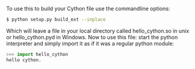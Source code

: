 To use this to build your Cython file use the commandline options:

```bash
$ python setup.py build_ext --inplace
```

Which will leave a file in your local directory called hello_cython.so in unix or hello_cython.pyd in Windows. Now to use this file: start the python interpreter and simply import it as if it was a regular python module:

```python
>>> import hello_cython
hello cython.
```
